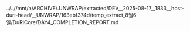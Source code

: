 ../..//mnt/h/ARCHIVE/.UNWRAP/extracted/DEV__2025-08-17__1833__host-duri-head/__UNWRAP/163ebf374d/temp_extract_8월6일/DuRiCore/DAY4_COMPLETION_REPORT.md